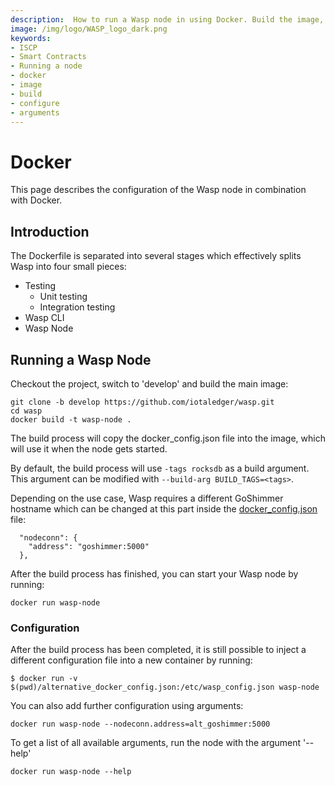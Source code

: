 ```yaml
---
description:  How to run a Wasp node in using Docker. Build the image, configure it, run it. 
image: /img/logo/WASP_logo_dark.png
keywords:
- ISCP
- Smart Contracts
- Running a node
- docker
- image
- build
- configure
- arguments
---
```

# Docker

This page describes the configuration of the Wasp node in combination with Docker.

## Introduction

The Dockerfile is separated into several stages which effectively splits Wasp into four small pieces:

* Testing
    * Unit testing
    * Integration testing
* Wasp CLI
* Wasp Node

## Running a Wasp Node

Checkout the project, switch to 'develop' and build the main image:

```
git clone -b develop https://github.com/iotaledger/wasp.git
cd wasp
docker build -t wasp-node .
```

The build process will copy the docker_config.json file into the image, which will use it when the node gets started. 

By default, the build process will use `-tags rocksdb` as a build argument. This argument can be modified with `--build-arg BUILD_TAGS=<tags>`.

Depending on the use case, Wasp requires a different GoShimmer hostname which can be changed at this part inside the [docker_config.json](https://github.com/iotaledger/wasp/blob/develop/docker_config.json) file:

```
  "nodeconn": {
    "address": "goshimmer:5000"
  },
```

After the build process has finished, you can start your Wasp node by running:

```
docker run wasp-node
```

### Configuration

After the build process has been completed, it is still possible to inject a different configuration file into a new container by running: 

```
$ docker run -v $(pwd)/alternative_docker_config.json:/etc/wasp_config.json wasp-node
```

You can also add further configuration using arguments:

```
docker run wasp-node --nodeconn.address=alt_goshimmer:5000 
```

To get a list of all available arguments, run the node with the argument '--help'

```
docker run wasp-node --help
```
